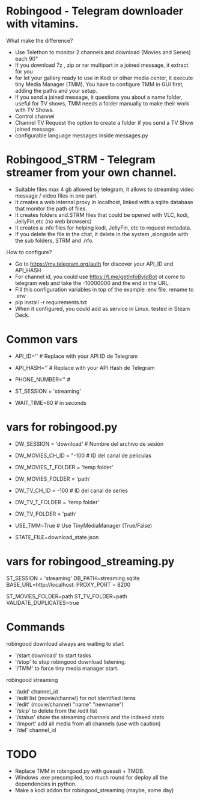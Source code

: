 
# Robingood - Telegram downloader with vitamins.


What make the difference?

- Use Telethon to monitor 2 channels and download (Movies and Series) each 90"
- If you download 7z , zip or rar multipart in a joined message, it extract for you
- for let your gallery ready to use in Kodi or other media center, it execute tiny Media Manager (TMM), You have to configure TMM in GUI first, adding the paths and your setup.
- If you send a joined message, it questions you about a name folder, useful for TV shows, TMM needs a folder manually to make their work with TV Shows.
- Control channel 
- Channel TV Request the option to create a folder if you send a TV Show joined message.
- configurable language messages inside messages.py

# Robingood_STRM - Telegram streamer from your own channel.

- Suitable files max 4 gb allowed by telegram, it allows to streaming video message / video files in one part.
- It creates a web internal proxy in localhost, linked with a sqlite database that monitor the path of files.
- It creates folders and.STRM files that could be opened with VLC, kodi, JellyFin,etc (no web browsers)
- It creates a .nfo files for helping kodi, JellyFin, etc to request metadata. 
- If you delete the file in the chat, it delete in the system ,alongside with the sub folders, STRM and .nfo.


How to configure?

- Go to https://my.telegram.org/auth for discover your API_ID and API_HASH
- For channel id, you could use https://t.me/getInfoByIdBot ot come to telegram web and take the -10000000 and the end in the URL.
- Fill this configuration variables in top of the example  .env file. rename to .env
- pip install -r requirements.txt
- When it configured, you could add as service in Linux. tested in Steam Deck.

# Common vars
- API_ID=''  # Replace with your API ID de Telegram
- API_HASH=''  # Replace with your API Hash de Telegram
- PHONE_NUMBER=''  #  

- ST_SESSION = 'streaming'
- WAIT_TIME=60  # in seconds

# vars for robingood.py
- DW_SESSION = 'download'  # Nombre del archivo de sesión
  
- DW_MOVIES_CH_ID = "-100 # ID del canal de películas
- DW_MOVIES_T_FOLDER = 'temp folder'
- DW_MOVIES_FOLDER = 'path'

- DW_TV_CH_ID = -100 # ID del canal de series
- DW_TV_T_FOLDER = 'temp folder'
- DW_TV_FOLDER = 'path'
 
- USE_TMM=True  # Use TinyMediaManager (True/False)
- STATE_FILE=download_state.json

#  vars for robingood_streaming.py
ST_SESSION = 'streaming'
DB_PATH=streaming.sqlite
BASE_URL=http://localhost:
PROXY_PORT = 8200

ST_MOVIES_FOLDER=path
ST_TV_FOLDER=path
VALIDATE_DUPLICATES=true

# Commands

robingood download always are waiting to start

- '/start download' to start tasks
- '/stop' to stop robingood download listening.
- '/TMM' to force tiny media manager start.

robingood streaming

- '/add' channel_id
- '/edit list (movie/channel) for not identified items
- '/edit' (movie/channel) "name" "newname")
- '/skip' to delete from the /edit list
- '/status' show the streaming channels and the indexed stats
- '/import' add all media from all channels (use with caution)
- '/del' channel_id

# TODO


- Replace TMM in robingood.py with guessit + TMDB.
- Windows .exe precompiled, too much round for deploy all the dependencies in python. 
- Make a kodi addon for robingood_streaming (maybe, some day)
